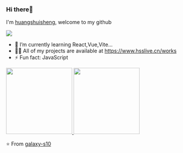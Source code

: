 ### Hi there👋

I'm [huangshuisheng](https://www.hsslive.cn), welcome to my github

<img  src="https://komarev.com/ghpvc/?username=galaxy-s10" />

- 🌱 I’m currently learning React,Vue,Vite...
- 👨‍💻 All of my projects are available at https://www.hsslive.cn/works
- ⚡ Fun fact: JavaScript

<a href="https://github.com/galaxy-s10">
  <img height="180em" src="https://github-readme-stats.vercel.app/api?username=galaxy-s10&show_icons=true" />
  <img height="180em" src="https://github-readme-stats.vercel.app/api/top-langs/?username=galaxy-s10&layout=compact" />
</a>

⭐️ From [galaxy-s10](https://github.com/galaxy-s10)
